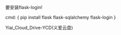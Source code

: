要安装flask-login!


cmd:
{
pip install flask flask-sqlalchemy flask-login
}


Yiai_Cloud_Drive-YCD(义爱云盘)
